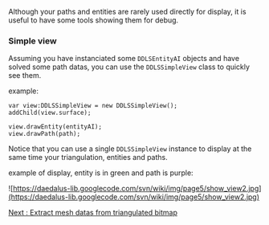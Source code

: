Although your paths and entities are rarely used directly for display, it is useful to have some tools showing them for debug.

### Simple view ###

Assuming you have instanciated some `DDLSEntityAI` objects and have solved some path datas, you can use the `DDLSSimpleView` class to quickly see them.

example:
```
var view:DDLSSimpleView = new DDLSSimpleView();
addChild(view.surface);

view.drawEntity(entityAI);
view.drawPath(path);
```

Notice that you can use a single `DDLSSimpleView` instance to display at the same time your triangulation, entities and paths.

example of display, entity is in green and path is purple:

![https://daedalus-lib.googlecode.com/svn/wiki/img/page5/show_view2.jpg](https://daedalus-lib.googlecode.com/svn/wiki/img/page5/show_view2.jpg)


[Next : Extract mesh datas from triangulated bitmap](MeshDatasExtractionFromBitmap.md)